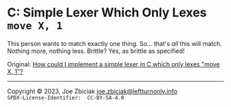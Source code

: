 # C: Simple Lexer Which Only Lexes `move X, 1`

This person wants to match exactly one thing.  So... that's _all_ this will
match.  Nothing more, nothing less.  Brittle?  Yes, as brittle as specified!

Original: [How could I implement a simple lexer in C which only lexes "move X, 1"?](https://www.quora.com/How-could-I-implement-a-simple-lexer-in-C-which-only-lexes-move-X-1/answer/Joe-Zbiciak)

____

Copyright © 2023, Joe Zbiciak <joe.zbiciak@leftturnonly.info>  
`SPDX-License-Identifier:  CC-BY-SA-4.0`
